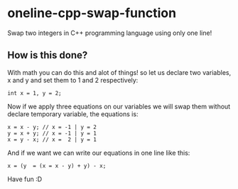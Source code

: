 # oneline-cpp-swap-function
Swap two integers in C++ programming language using only one line!

## How is this done?
With math you can do this and alot of things! so let us declare two variables, x and y and set them to 1 and 2 respectively:

```
int x = 1, y = 2;
```

Now if we apply three equations on our variables we will swap them without declare temporary variable, the equations is:

```
x = x - y; // x = -1 | y = 2
y = x + y; // x = -1 | y = 1
x = y - x; // x =  2 | y = 1
```

And if we want we can write our equations in one line like this:

```
x = (y  = (x = x - y) + y) - x;
```

Have fun :D
